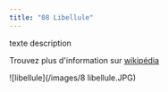 ```yaml
---
title: "08 Libellule"
---
```

texte description




Trouvez plus d'information sur [wikipédia](https://fr.wikipedia.org/wiki/Wikip%C3%A9dia:Accueil_principal)

![libellule](/images/8 libellule.JPG)